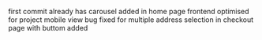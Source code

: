 first commit already has carousel added in home page
frontend optimised for project mobile view
bug fixed for multiple address selection in checkout page with buttom added 
